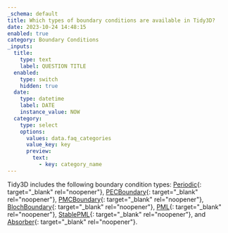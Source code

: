 ```yaml
---
_schema: default
title: Which types of boundary conditions are available in Tidy3D?
date: 2023-10-24 14:48:15
enabled: true
category: Boundary Conditions
_inputs:
  title:
    type: text
    label: QUESTION TITLE
  enabled:
    type: switch
    hidden: true
  date:
    type: datetime
    label: DATE
    instance_value: NOW
  category:
    type: select
    options:
      values: data.faq_categories
      value_key: key
      preview:
        text:
          - key: category_name
---
```

Tidy3D includes the following boundary condition types: [Periodic](https://docs.flexcompute.com/projects/tidy3d/en/latest/api/_autosummary/tidy3d.Periodic.html#tidy3d.Periodic){: target="_blank" rel="noopener"}, [PECBoundary](https://docs.flexcompute.com/projects/tidy3d/en/latest/api/_autosummary/tidy3d.PECBoundary.html#tidy3d.PECBoundary){: target="_blank" rel="noopener"}, [PMCBoundary](https://docs.flexcompute.com/projects/tidy3d/en/latest/api/_autosummary/tidy3d.PMCBoundary.html#tidy3d.PMCBoundary){: target="_blank" rel="noopener"}, [BlochBoundary](https://docs.flexcompute.com/projects/tidy3d/en/latest/api/_autosummary/tidy3d.BlochBoundary.html#tidy3d.BlochBoundary){: target="_blank" rel="noopener"}, [PML](https://docs.flexcompute.com/projects/tidy3d/en/latest/api/_autosummary/tidy3d.PML.html#tidy3d.PML){: target="_blank" rel="noopener"}, [StablePML](https://docs.flexcompute.com/projects/tidy3d/en/latest/api/_autosummary/tidy3d.StablePML.html#tidy3d.StablePML){: target="_blank" rel="noopener"}, and [Absorber](https://docs.flexcompute.com/projects/tidy3d/en/latest/api/_autosummary/tidy3d.Absorber.html#tidy3d.Absorber){: target="_blank" rel="noopener"}.